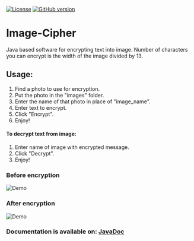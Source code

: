 
[![License](https://img.shields.io/badge/License-Apache%202.0-blue.svg)](https://opensource.org/licenses/Apache-2.0)
[![GitHub version](https://badge.fury.io/gh/boennemann%2Fbadges.svg)](https://github.com/SKocur/Image-Cipher)

# Image-Cipher
Java based software for encrypting text into image. Number of characters you can encrypt is the width of the image divided by 13.

## Usage:
1. Find a photo to use for encryption.
2. Put the photo in the "images" folder.
3. Enter the name of that photo in place of "image_name".
4. Enter text to encrypt.
5. Click "Encrypt".
6. Enjoy!

#### To decrypt text from image:
1. Enter name of image with encrypted message.
2. Click "Decrypt".
3. Enjoy!

### Before encryption
![Demo](images/github_logo.jpg)

### After encryption
![Demo](images/output.png)


### Documentation is available on: [JavaDoc](https://skocur.github.io/Image-Cipher/)
